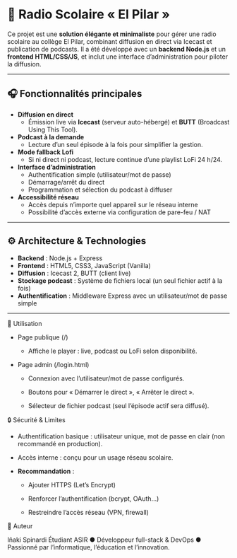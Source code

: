 # 🏫 Radio Scolaire « El Pilar »

Ce projet est une **solution élégante et minimaliste** pour gérer une radio scolaire au collège El Pilar, combinant diffusion en direct via Icecast et publication de podcasts. Il a été développé avec un **backend Node.js** et un **frontend HTML/CSS/JS**, et inclut une interface d’administration pour piloter la diffusion.

---

## 🎧 Fonctionnalités principales

- **Diffusion en direct**  
  - Émission live via **Icecast** (serveur auto-hébergé) et **BUTT** (Broadcast Using This Tool).  
- **Podcast à la demande**  
  - Lecture d’un seul épisode à la fois pour simplifier la gestion.  
- **Mode fallback Lofi**  
  - Si ni direct ni podcast, lecture continue d’une playlist LoFi 24 h/24.  
- **Interface d’administration**  
  - Authentification simple (utilisateur/mot de passe)  
  - Démarrage/arrêt du direct  
  - Programmation et sélection du podcast à diffuser  
- **Accessibilité réseau**  
  - Accès depuis n’importe quel appareil sur le réseau interne  
  - Possibilité d’accès externe via configuration de pare-feu / NAT  

---

## ⚙ Architecture & Technologies

- **Backend** : Node.js + Express  
- **Frontend** : HTML5, CSS3, JavaScript (Vanilla)  
- **Diffusion** : Icecast 2, BUTT (client live)  
- **Stockage podcast** : Système de fichiers local (un seul fichier actif à la fois)  
- **Authentification** : Middleware Express avec un utilisateur/mot de passe simple  

---
📝 Utilisation
- Page publique (/)

  - Affiche le player : live, podcast ou LoFi selon disponibilité.

- Page admin (/login.html)

  - Connexion avec l’utilisateur/mot de passe configurés.

  - Boutons pour « Démarrer le direct », « Arrêter le direct ».

  - Sélecteur de fichier podcast (seul l’épisode actif sera diffusé).

🔒 Sécurité & Limites

- Authentification basique : utilisateur unique, mot de passe en clair (non recommandé en production).

- Accès interne : conçu pour un usage réseau scolaire.

- **Recommandation** :

  - Ajouter HTTPS (Let’s Encrypt)

  - Renforcer l’authentification (bcrypt, OAuth…)

  - Restreindre l’accès réseau (VPN, firewall)

🔧 Auteur

Iñaki Spinardi
Étudiant ASIR ● Développeur full-stack & DevOps ● Passionné par l’informatique, l’éducation et l’innovation.
